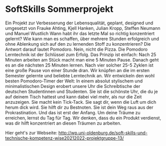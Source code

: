 # SoftSkills Sommerprojekt 
Ein Projekt zur Verbesserung der Lebensqualität, geplant, designed und umgesetzt von Frauke Ahting, Kjell Hanken, Julian Kropp, Steffen Neumann und Manuel Wustlich
Wann habt ihr das letzte Mal so richtig konzentriert gelernt? Wie kann man es schaffen, über mehrere Stunden erfolgreich und ohne Ablenkung sich auf den zu lernenden Stoff zu konzentrieren? Die Antwort darauf lautet Pomodoro. Nein, nicht die Pizza. Die Pomodoro Lerntechnik ist der Schlüssel zum Erfolg. Das Prinzip ist einfach: Nach 25 Minuten arbeiten am Stück macht man eine 5 Minuten Pause. Danach geht es an die nächsten 25 Minuten lernen. Nach vier solcher 25-5 Zyklen ist eine große Pause von einer Stunde dran.
Wir knüpfen an die im ersten Semester gelernte und beliebte Lerntechnik an. Wir entwickeln den wohl besten Pomodoro-Timer der Welt: In einem absolut stylischem und minimalistischen Design erobert unsere Uhr die Schreibtische der deutschen Studentinnen und Studenten. Sie ist die schönste Uhr, die du je auf deinem Tisch hattest und kann dabei viel mehr, als nur die Zeit anzuzeigen. Sie macht kein Tick-Tack. Sie sagt dir, wenn die Luft um dich herum dick wird. Sie hilft dir zu Bestnoten. Sie ist dein Weg raus aus der Prokrastination. Und das ist erst der Anfang.
Um deine Träume zu erreichen, lernst du Tag für Tag. Wir denken, dass du ein Produkt verdienst, was dir hilft konzentriert an diesen Träumen zu arbeiten.

Hier geht's zur Webseite:
http://wp.uni-oldenburg.de/soft-skills-und-technische-kompetenz-wise20212022-projektgruppe-13/
